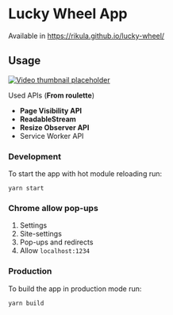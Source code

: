 # Lucky Wheel App

Available in https://rikula.github.io/lucky-wheel/

## Usage

[![Video thumbnail placeholder](doc/screenshot_youtube.PNG)](https://www.youtube.com/watch?v=VIDEO-ID "Put hover text here!")

Used APIs (**From roulette**)
* **Page Visibility API**
* **ReadableStream**
* **Resize Observer API**
* Service Worker API

### Development

To start the app with hot module reloading run:
```
yarn start
```

### Chrome allow pop-ups
1. Settings
2. Site-settings
3. Pop-ups and redirects
4. Allow `localhost:1234`

### Production
To build the app in production mode run:
```
yarn build
```